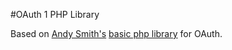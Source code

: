 #OAuth 1 PHP Library

Based on [Andy Smith's](http://term.ie/) [basic php library](http://oauth.googlecode.com/svn/code/php/) for OAuth.
